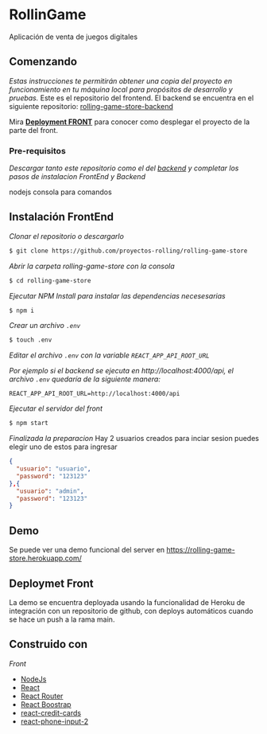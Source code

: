 # RollinGame

Aplicación de venta de juegos digitales

## Comenzando

_Estas instrucciones te permitirán obtener una copia del proyecto en funcionamiento en tu máquina local para propósitos de desarrollo y pruebas._ Este es el repositorio del frontend. El backend se encuentra en el siguiente repositorio: [rolling-game-store-backend](https://github.com/proyectos-rolling/rolling-game-store-backend)

Mira [**Deployment FRONT**](https://github.com/proyectos-rolling/rolling-game-store#deploymet-front) para conocer como desplegar el proyecto de la parte del front.

### Pre-requisitos

_Descargar tanto este repositorio como el del [backend](https://github.com/proyectos-rolling/rolling-game-store-backend) y completar los pasos de instalacion FrontEnd y Backend_

nodejs
consola para comandos

## Instalación FrontEnd

_Clonar el repositorio o descargarlo_

```bash
$ git clone https://github.com/proyectos-rolling/rolling-game-store
```

_Abrir la carpeta rolling-game-store con la consola_

```bash
$ cd rolling-game-store
```

_Ejecutar NPM Install para instalar las dependencias necesesarias_

```bash
$ npm i
```

_Crear un archivo `.env`_

```bash
$ touch .env
```

_Editar el archivo `.env` con la variable `REACT_APP_API_ROOT_URL`_

_Por ejemplo si el backend se ejecuta en http://localhost:4000/api, el archivo `.env` quedaría de la siguiente manera:_

```
REACT_APP_API_ROOT_URL=http://localhost:4000/api
```

_Ejecutar el servidor del front_

```bash
$ npm start
```

_Finalizada la preparacion_
Hay 2 usuarios creados para inciar sesion puedes elegir uno de estos para ingresar

```json
{
  "usuario": "usuario",
  "password": "123123"
},{
  "usuario": "admin",
  "password": "123123"
}
```

## Demo

Se puede ver una demo funcional del server en https://rolling-game-store.herokuapp.com/

## Deploymet Front

La demo se encuentra deployada usando la funcionalidad de Heroku de integración con un repositorio de github, con deploys automáticos cuando se hace un push a la rama main.

## Construido con

_Front_

* [NodeJs](https://nodejs.org/es/)
* [React](https://es.reactjs.org/)
* [React Router](https://reactrouter.com/)
* [React Boostrap](https://react-bootstrap.github.io/)
* [react-credit-cards](https://www.npmjs.com/package/react-credit-cards)
* [react-phone-input-2](https://github.com/bl00mber/react-phone-input-2)
